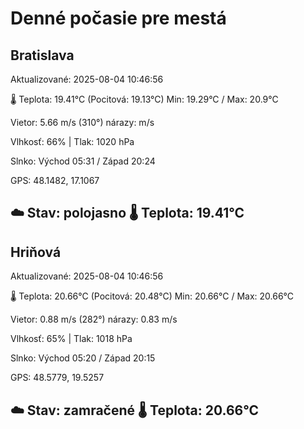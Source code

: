 ﻿# Denné počasie pre mestá

## Bratislava
Aktualizované: 2025-08-04 10:46:56

🌡️ Teplota: 19.41°C 
(Pocitová: 19.13°C)
Min: 19.29°C / Max: 20.9°C

Vietor: 5.66 m/s    (310°) 
nárazy:  m/s

Vlhkosť: 66% | Tlak: 1020 hPa

Slnko: Východ 05:31 / Západ 20:24

GPS: 48.1482, 17.1067

☁️ Stav: polojasno        🌡️ Teplota: 19.41°C
---

## Hriňová
Aktualizované: 2025-08-04 10:46:56

🌡️ Teplota: 20.66°C 
(Pocitová: 20.48°C)
Min: 20.66°C / Max: 20.66°C

Vietor: 0.88 m/s (282°)
nárazy: 0.83 m/s

Vlhkosť: 65% | Tlak: 1018 hPa

Slnko: Východ 05:20 / Západ 20:15

GPS: 48.5779, 19.5257

☁️ Stav: zamračené        🌡️ Teplota: 20.66°C
---
